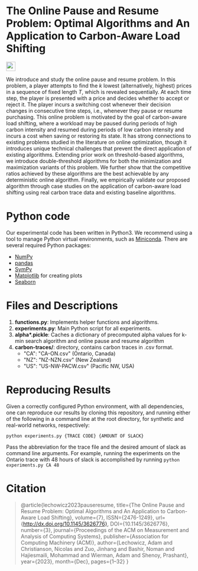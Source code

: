 # The Online Pause and Resume Problem: Optimal Algorithms and An Application to Carbon-Aware Load Shifting

[<img src="https://img.shields.io/badge/Full%20Paper-2303.17551-B31B1B.svg?style=flat-square&logo=arxiv" height="25">](https://arxiv.org/abs/2303.17551)

We introduce and study the online pause and resume problem. In this problem, a player attempts to find the $k$ lowest (alternatively, highest) prices in a sequence of fixed length $T$, which is revealed sequentially. At each time step, the player is presented with a price and decides whether to accept or reject it. The player incurs a switching cost whenever their decision changes in consecutive time steps, i.e., whenever they pause or resume purchasing. This online problem is motivated by the goal of carbon-aware load shifting, where a workload may be paused during periods of high carbon intensity and resumed during periods of low carbon intensity and incurs a cost when saving or restoring its state. It has strong connections to existing problems studied in the literature on online optimization, though it introduces unique technical challenges that prevent the direct application of existing algorithms. Extending prior work on threshold-based algorithms, we introduce double-threshold algorithms for both the minimization and maximization variants of this problem. We further show that the competitive ratios achieved by these algorithms are the best achievable by any deterministic online algorithm. Finally, we empirically validate our proposed algorithm through case studies on the application of carbon-aware load shifting using real carbon trace data and existing baseline algorithms.

# Python code 

Our experimental code has been written in Python3.  We recommend using a tool to manage Python virtual environments, such as [Miniconda](https://docs.conda.io/en/latest/miniconda.html).  There are several required Python packages:
- [NumPy](https://numpy.org)
- [pandas](https://pandas.pydata.org)
- [SymPy](https://www.sympy.org/en/index.html)
- [Matplotlib](https://matplotlib.org) for creating plots 
- [Seaborn](https://seaborn.pydata.org)

# Files and Descriptions

1. **functions.py**: Implements helper functions and algorithms.
2. **experiments.py**: Main Python script for all experiments.
3. **alpha\*.pickle**: Caches a dictionary of precomputed alpha values for k-min search algorithm and online pause and resume algorithm
4. **carbon-traces/**: directory, contains carbon traces in .csv format.
    - "CA": "CA-ON.csv" (Ontario, Canada)
    - "NZ": "NZ-NZN.csv" (New Zealand)
    - "US": "US-NW-PACW.csv" (Pacific NW, USA)

# Reproducing Results

Given a correctly configured Python environment, with all dependencies, one can reproduce our results by cloning this repository, and running either of the following in a command line at the root directory, for synthetic and real-world networks, respectively:

``python experiments.py {TRACE CODE} {AMOUNT OF SLACK}``

Pass the abbreviation for the trace file and the desired amount of slack as command line arguments.  For example, running the experiments on the Ontario trace with 48 hours of slack is accomplished by running ``python experiments.py CA 48``

# Citation

> @article{lechowicz2023pauseresume,
> title={The Online Pause and Resume Problem: Optimal Algorithms and An Application to Carbon-Aware Load Shifting},
> volume={7},
> ISSN={2476-1249},
> url={http://dx.doi.org/10.1145/3626776},
> DOI={10.1145/3626776},
> number={3},
> journal={Proceedings of the ACM on Measurement and Analysis of Computing Systems},
> publisher={Association for Computing Machinery (ACM)},
> author={Lechowicz, Adam and Christianson, Nicolas and Zuo, Jinhang and Bashir, Noman and Hajiesmaili, Mohammad and Wierman, Adam and Shenoy, Prashant},
> year={2023}, month={Dec}, pages={1–32} }
